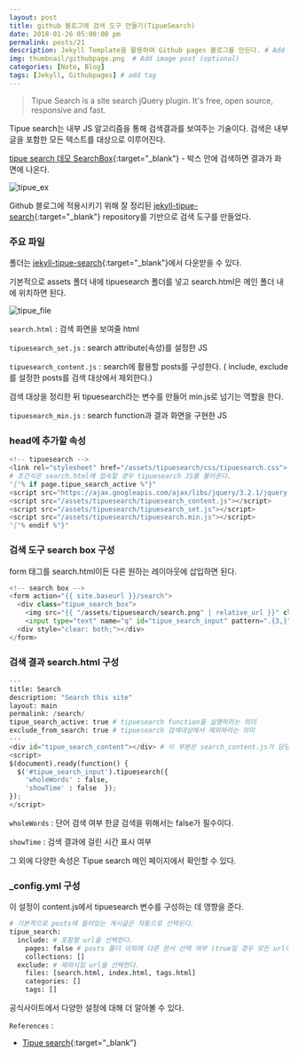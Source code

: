 ```yaml
---
layout: post
title: github 블로그에 검색 도구 만들기(TipueSearch)
date: 2018-01-26 05:00:00 pm
permalink: posts/21
description: Jekyll Template을 활용하여 Github pages 블로그를 만든다. # Add post description (optional)
img: thumbnail/githubpage.png  # Add image post (optional)
categories: [Note, Blog]
tags: [Jekyll, Githubpages] # add tag
---
```


> Tipue Search is a site search jQuery plugin. It's free, open source, responsive and fast.

Tipue search는 내부 JS 알고리즘을 통해 검색결과를 보여주는 기술이다. 검색은 내부 글을 포함한 모든 텍스트를 대상으로 이루어진다.

[tipue search 데모 SearchBox](http://www.tipue.com/search/demos/static/){:target="_blank"} - 박스 안에 검색하면 결과가 화면에 나온다.

![tipue_ex]({{site.baseurl}}/assets/img/note/tipue_ex.png)

Github 블로그에 적용시키기 위해 잘 정리된 [jekyll-tipue-search](https://github.com/jekylltools/jekyll-tipue-search){:target="_blank"} repository를 기반으로 검색 도구를 만들었다.

### 주요 파일

폴더는 [jekyll-tipue-search](https://github.com/jekylltools/jekyll-tipue-search){:target="_blank"}에서 다운받을 수 있다. 

기본적으로 assets 폴더 내에 tipuesearch 폴더를 넣고 search.html은 메인 폴더 내에 위치하면 된다.

![tipue_file]({{site.baseurl}}/assets/img/note/tipue_file.png)

`search.html` : 검색 화면을 보여줄 html

`tipuesearch_set.js` : search attribute(속성)를 설정한 JS

`tipuesearch_content.js` : search에 활용할 posts를 구성한다. ( include, exclude를 설정한 posts를 검색 대상에서 제외한다.)

검색 대상을 정리한 뒤 tipuesearch라는 변수를 만들어  min.js로 넘기는 역할을 한다.

`tipuesearch_min.js` : search function과 결과 화면을 구현한 JS

### head에 추가할 속성

``` python
<!-- tipuesearch -->
<link rel="stylesheet" href="/assets/tipuesearch/css/tipuesearch.css">
# 조건식은 search.html에 접속할 경우 tipuesearch JS를 불러온다. 
"{"% if page.tipue_search_active %"}"
<script src="https://ajax.googleapis.com/ajax/libs/jquery/3.2.1/jquery.min.js"></script>   
<script src="/assets/tipuesearch/tipuesearch_content.js"></script>
<script src="/assets/tipuesearch/tipuesearch_set.js"></script>
<script src="/assets/tipuesearch/tipuesearch.min.js"></script>
"{"% endif %"}"
```

### 검색 도구 search box 구성

form 태그를 search.html이든 다른 원하는 레이아웃에 삽입하면 된다.

``` python
<!-- search box -->
<form action="{{ site.baseurl }}/search">
  <div class="tipue_search_box">
    <img src="{{ "/assets/tipuesearch/search.png" | relative_url }}" class="tipue_search_icon">
    <input type="text" name="q" id="tipue_search_input" pattern=".{3,}" title="최소 3글자 이상" required></div>
  <div style="clear: both;"></div>
</form>
```

### 검색 결과 search.html 구성

``` python
---
title: Search
description: "Search this site"
layout: main
permalink: /search/
tipue_search_active: true # tipuesearch function을 실행하라는 의미
exclude_from_search: true # tipuesearch 검색대상에서 제외하라는 의미
---
<div id="tipue_search_content"></div> # 이 부분은 search_content.js가 담당한다.
<script>
$(document).ready(function() {
  $('#tipue_search_input').tipuesearch({
    'wholeWords' : false, 
    'showTime' : false  });
});
</script>
```

`wholeWords` : 단어 검색 여부 한글 검색을 위해서는 false가 필수이다.

`showTime` : 검색 결과에 걸린 시간 표시 여부

그 외에 다양한 속성은 Tipue search 메인 페이지에서 확인할 수 있다.

### _config.yml 구성

이 설정이 content.js에서 tipuesearch 변수를 구성하는 데 영향을 준다.

``` python
# 기본적으로 posts에 들어있는 게시글은 자동으로 선택된다.
tipue_search:
  include: # 포함할 url을 선택한다.
    pages: false # posts 폴더 이외에 다른 문서 선택 여부 (true일 경우 모든 url이 포함된다.)
    collections: []
  exclude: # 제외시킬 url을 선택한다.
    files: [search.html, index.html, tags.html]
    categories: []
    tags: []
```

공식사이트에서 다양한 설정에 대해 더 알아볼 수 있다.

`References` : 

* [Tipue search](http://www.tipue.com/search/){:target="_blank"}
